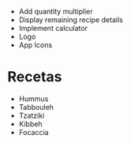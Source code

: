 - Add quantity multiplier
- Display remaining recipe details
- Implement calculator
- Logo
- App Icons

# Recetas

- Hummus
- Tabbouleh
- Tzatziki
- Kibbeh
- Focaccia

